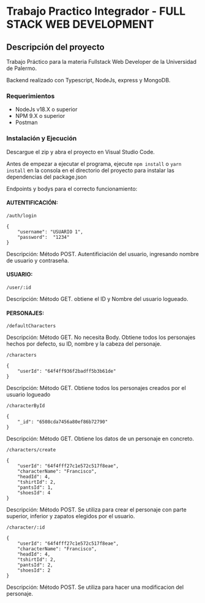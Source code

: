 # Trabajo Practico Integrador - FULL STACK WEB DEVELOPMENT

## Descripción del proyecto

Trabajo Práctico para la materia Fullstack Web Developer de la Universidad de Palermo.

Backend realizado con Typescript, NodeJs, express y MongoDB.

### Requerimientos

- NodeJs v18.X o superior
- NPM 9.X o superior
- Postman

### Instalación y Ejecución
Descargue el zip y abra el proyecto en Visual Studio Code.

Antes de empezar a ejecutar el programa, ejecute ```npm install``` o ```yarn install``` en la consola en el directorio del proyecto para instalar las dependencias del package.json

Endpoints y bodys para el correcto funcionamiento:

#### AUTENTIFICACIÓN:

```/auth/login```

```
{
    "username": "USUARIO 1",
    "password":  "1234"
}
```

Descripción: Método POST. Autentificiación del usuario, ingresando nombre de usuario y contraseña.

#### USUARIO: 

```/user/:id```

Descripción: Método GET. obtiene el ID y Nombre del usuario logueado.

#### PERSONAJES:

```/defaultCharacters```

Descripción: Método GET. No necesita Body. Obtiene todos los personajes hechos por defecto, su ID, nombre y la cabeza del personaje.

```/characters```
```
{
    "userId": "64f4ff936f2badff5b3b61de"
}
```

Descripción: Método GET. Obtiene todos los personajes creados por el usuario logueado

```/characterById ```
```
{
    "_id": "6508cda7456a80ef86b72790"
}
```

Descripción: Método GET. Obtiene los datos de un personaje en concreto.

```/characters/create ```

```
{
    "userId": "64f4fff27c1e572c517f8eae",
    "characterName": "Francisco",
    "headId": 4,
    "tshirtId": 2,
    "pantsId": 1,
    "shoesId": 4
}
```

Descripción: Método POST. Se utiliza para crear el personaje con parte superior, inferior y zapatos elegidos por el usuario.

```/character/:id ```
```
{
    "userId": "64f4fff27c1e572c517f8eae",
    "characterName": "Francisco",
    "headId": 4,
    "tshirtId": 2,
    "pantsId": 2,
    "shoesId": 2
}
```
Descripción: Método POST. Se utiliza para hacer una modificacion del personaje.
